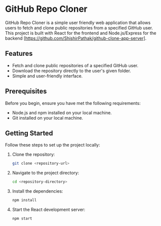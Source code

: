 # GitHub Repo Cloner

GitHub Repo Cloner is a simple user friendly web application that allows users to fetch and clone public repositories from a specified GitHub user. This project is built with React for the frontend and Node.js/Express for the backend [https://github.com/ShishirPathak/github-clone-app-server].

## Features

- Fetch and clone public repositories of a specified GitHub user.
- Download the repository directly to the user's given folder.
- Simple and user-friendly interface.

## Prerequisites

Before you begin, ensure you have met the following requirements:

- Node.js and npm installed on your local machine.
- Git installed on your local machine.

## Getting Started

Follow these steps to set up the project locally:

1. Clone the repository:

   ```bash
   git clone <repository-url>
   

2. Navigate to the project directory:

    ```bash
    cd <repository-directory>

3. Install the dependencies:

    ```bash
    npm install

3. Start the React development server:

    ```bash
    npm start